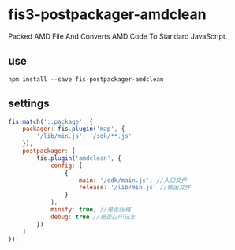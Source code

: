 # fis3-postpackager-amdclean

Packed AMD File And Converts AMD Code To Standard JavaScript.
## use
```node
npm install --save fis-postpackager-amdclean
```

## settings
```javascript
fis.match('::package', {
    packager: fis.plugin('map', {
	    '/lib/min.js': '/sdk/**.js'
	}),
    postpackager: [
        fis.plugin('amdclean', {
            config: [
	            {
	                main: '/sdk/main.js', //入口文件
	                release: '/lib/min.js' //输出文件
	            }
            ],
            minify: true, //是否压缩
            debug: true //是否打印日志
        })
    ]
});

```